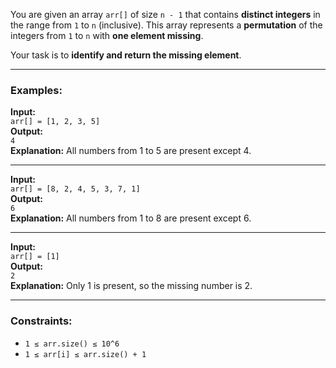 You are given an array `arr[]` of size `n - 1` that contains **distinct integers** in the range from `1` to `n` (inclusive). This array represents a **permutation** of the integers from `1` to `n` with **one element missing**.  

Your task is to **identify and return the missing element**.

---

### Examples:

**Input:**  
`arr[] = [1, 2, 3, 5]`  
**Output:**  
`4`  
**Explanation:** All numbers from 1 to 5 are present except 4.

---

**Input:**  
`arr[] = [8, 2, 4, 5, 3, 7, 1]`  
**Output:**  
`6`  
**Explanation:** All numbers from 1 to 8 are present except 6.

---

**Input:**  
`arr[] = [1]`  
**Output:**  
`2`  
**Explanation:** Only 1 is present, so the missing number is 2.

---

### Constraints:
- `1 ≤ arr.size() ≤ 10^6`
- `1 ≤ arr[i] ≤ arr.size() + 1`
